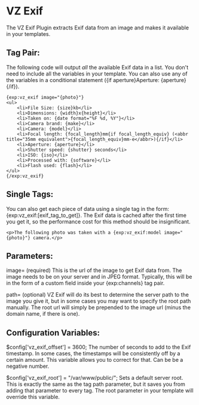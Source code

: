 VZ Exif
=======

The VZ Exif Plugin extracts Exif data from an image and makes it available in your templates.

Tag Pair:
---------

The following code will output <em>all</em> the available Exif data in a list. You don't need to include all the variables in your template. You can also use any of the variables in a conditional statement ({if aperture}Aperture: {aperture}{/if}).

	{exp:vz_exif image="{photo}"}
	<ul>
		<li>File Size: {size}kb</li>
		<li>Dimensions: {width}x{height}</li>
		<li>Taken on: {date format="%F %d, %Y"}</li>
		<li>Camera brand: {make}</li>
		<li>Camera: {model}</li>
		<li>Focal length: {focal_length}mm{if focal_length_equiv} (<abbr title="35mm equivalent">{focal_length_equiv}mm-e</abbr>){/if}</li>
		<li>Aperture: {aperture}</li>
		<li>Shutter speed: {shutter} seconds</li>
		<li>ISO: {iso}</li>
		<li>Processed with: {software}</li>
		<li>Flash used: {flash}</li>
	</ul>
	{/exp:vz_exif}

Single Tags:
------------

You can also get each piece of data using a single tag in the form: {exp:vz_exif:[exif_tag_to_get]}. The Exif data is cached after the first time you get it, so the performance cost for this method should be insignificant.

	<p>The following photo was taken with a {exp:vz_exif:model image="{photo}"} camera.</p>

Parameters:
-----------

image= (required)
This is the url of the image to get Exif data from. The image needs to be on your server and in JPEG format. Typically, this will be in the form of a custom field inside your {exp:channels} tag pair.

path= (optional)
VZ Exif will do its best to determine the server path to the image you give it, but in some cases you may want to specify the root path manually. The root url will simply be prepended to the image url (minus the domain name, if there is one).

Configuration Variables:
------------------------

$config['vz_exif_offset'] = 3600;
The number of seconds to add to the Exif timestamp. In some cases, the timestamps will be consistently off by a certain amount. This variable allows you to correct for that. Can be be a negative number.

$config['vz_exif_root'] = "/var/www/public/";
Sets a default server root. This is exactly the same as the tag path parameter, but it saves you from adding that parameter to every tag. The root parameter in your template will override this variable.

